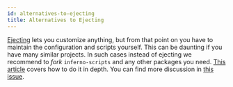 ```yaml
---
id: alternatives-to-ejecting
title: Alternatives to Ejecting
---
```


[Ejecting](available-scripts.md#npm-run-eject) lets you customize anything, but from that point on you have to maintain the configuration and scripts yourself. This can be daunting if you have many similar projects. In such cases instead of ejecting we recommend to _fork_ `inferno-scripts` and any other packages you need. [This article](https://auth0.com/blog/how-to-configure-create-inferno-app/) covers how to do it in depth. You can find more discussion in [this issue](https://github.com/facebook/create-inferno-app/issues/682).
